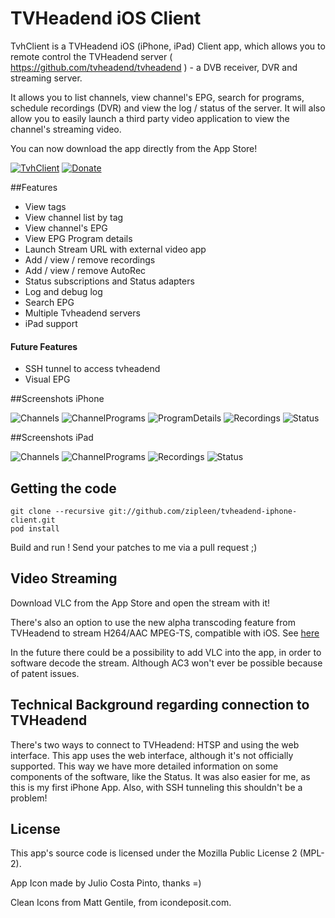 TVHeadend iOS Client
=======================

TvhClient is a TVHeadend iOS (iPhone, iPad) Client app, which allows you to remote control the TVHeadend server  ( https://github.com/tvheadend/tvheadend ) - a DVB receiver, DVR and streaming server.

It allows you to list channels, view channel's EPG, search for programs, schedule recordings (DVR) and view the log / status of the server. It will also allow you to easily launch a third party video application to view the channel's streaming video.

You can now download the app directly from the App Store!

[![TvhClient](http://linkmaker.itunes.apple.com/htmlResources/assets/images/web/linkmaker/badge_appstore-lrg.png)](https://itunes.apple.com/gb/app/tvhclient/id638900112?mt=8&uo=4)
[![Donate](https://www.paypalobjects.com/en_US/i/btn/btn_donate_LG.gif)](https://www.paypal.com/cgi-bin/webscr?cmd=_s-xclick&hosted_button_id=G6DBJWV5LP36A)

##Features
- View tags
- View channel list by tag
- View channel's EPG
- View EPG Program details
- Launch Stream URL with external video app
- Add / view / remove recordings
- Add / view / remove AutoRec
- Status subscriptions and Status adapters
- Log and debug log
- Search EPG
- Multiple Tvheadend servers
- iPad support

#### Future Features
- SSH tunnel to access tvheadend
- Visual EPG

##Screenshots iPhone

![Channels](http://a3.mzstatic.com/eu/r30/Purple5/v4/df/e4/17/dfe41704-81e9-7312-b57f-76f4b51ad511/screen322x572.jpeg)
![ChannelPrograms](http://a2.mzstatic.com/eu/r30/Purple5/v4/84/a8/7e/84a87e62-553b-33f6-bbb3-b1658e9c7e8a/screen322x572.jpeg)
![ProgramDetails](http://a1.mzstatic.com/eu/r30/Purple5/v4/57/ca/f5/57caf5b2-48fd-9149-648b-e22c1663c501/screen322x572.jpeg)
![Recordings](http://a2.mzstatic.com/eu/r30/Purple5/v4/74/27/06/7427065c-9ed3-eb1e-5339-cc9e5e079296/screen322x572.jpeg)
![Status](http://a5.mzstatic.com/eu/r30/Purple3/v4/1a/f9/77/1af97715-784c-e3d3-8b88-9cfeb15a2afd/screen322x572.jpeg)

##Screenshots iPad

![Channels](http://a3.mzstatic.com/eu/r30/Purple5/v4/ef/d8/87/efd88778-07ad-ba84-d708-5d71775907a5/screen480x480.jpeg)
![ChannelPrograms](http://a1.mzstatic.com/eu/r30/Purple3/v4/5a/a5/ab/5aa5abf6-0be0-bc2b-8c4b-59d4205645a4/screen480x480.jpeg)
![Recordings](http://a5.mzstatic.com/eu/r30/Purple3/v4/bb/e0/b8/bbe0b847-7723-1ef1-0564-eda41963632c/screen480x480.jpeg)
![Status](http://a3.mzstatic.com/eu/r30/Purple1/v4/89/59/51/895951cf-5a35-ba8a-743f-01bd082553d7/screen480x480.jpeg)

## Getting the code

    git clone --recursive git://github.com/zipleen/tvheadend-iphone-client.git
    pod install

Build and run ! Send your patches to me via a pull request ;)

## Video Streaming

Download VLC from the App Store and open the stream with it!

There's also an option to use the new alpha transcoding feature from TVHeadend to stream H264/AAC MPEG-TS, compatible with iOS. See [here](https://github.com/zipleen/tvheadend-iphone-client/wiki/Tvheadend-Transcoding) 

In the future there could be a possibility to add VLC into the app, in order to software decode the stream. Although AC3 won't ever be possible because of patent issues.

## Technical Background regarding connection to TVHeadend

There's two ways to connect to TVHeadend: HTSP and using the web interface. This app uses the web interface, although it's not officially supported. This way we have more detailed information on some components of the software, like the Status. It was also easier for me, as this is my first iPhone App. Also, with SSH tunneling this shouldn't be a problem! 

## License

This app's source code is licensed under the Mozilla Public License 2 (MPL-2). 

App Icon made by Julio Costa Pinto, thanks =)

Clean Icons from Matt Gentile, from icondeposit.com.

